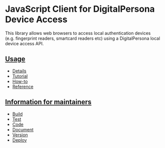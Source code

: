 # JavaScript Client for DigitalPersona Device Access

This library allows web browsers to access local authentication devices (e.g. fingerprint readers,
smartcard readers etc) using a DigitalPersona local device access API.

## [Usage](use/index.md)
* [Details](use/details.md)
* [Tutorial](use/tutorial.md)
* [How-to](use/how-to.md)
* [Reference](use/reference.md)

## [Information for maintainers](maintain/index.md)
* [Build](maintain/build.md)
* [Test](maintain/test.md)
* [Code](maintain/code.md)
* [Document](maintain/document.md)
* [Version](maintain/version.md)
* [Deploy](maintain/deploy.md)
